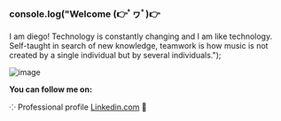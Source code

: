 ### **console.log(**"Welcome  (👉ﾟヮﾟ)👉
I am diego! Technology is constantly changing and I am like technology. Self-taught in search of new knowledge, teamwork is how music is not created by a single individual but by several individuals.");

![image](https://user-images.githubusercontent.com/56690521/170728494-826a4214-eeec-4fb5-b785-ff8f3b66e899.png)

**You can follow me on:**

⁘ Professional profile [Linkedin.com](https://www.linkedin.com/in/diegomarulandab/) 💼





